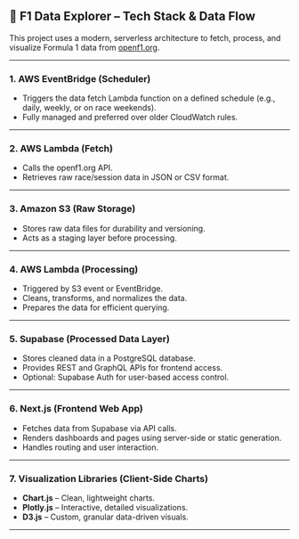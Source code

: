 ## 🏁 F1 Data Explorer – Tech Stack & Data Flow

This project uses a modern, serverless architecture to fetch, process, and visualize Formula 1 data from [openf1.org](https://openf1.org).

---

### 1. **AWS EventBridge (Scheduler)**
- Triggers the data fetch Lambda function on a defined schedule (e.g., daily, weekly, or on race weekends).
- Fully managed and preferred over older CloudWatch rules.

---

### 2. **AWS Lambda (Fetch)**
- Calls the openf1.org API.
- Retrieves raw race/session data in JSON or CSV format.

---

### 3. **Amazon S3 (Raw Storage)**
- Stores raw data files for durability and versioning.
- Acts as a staging layer before processing.

---

### 4. **AWS Lambda (Processing)**
- Triggered by S3 event or EventBridge.
- Cleans, transforms, and normalizes the data.
- Prepares the data for efficient querying.

---

### 5. **Supabase (Processed Data Layer)**
- Stores cleaned data in a PostgreSQL database.
- Provides REST and GraphQL APIs for frontend access.
- Optional: Supabase Auth for user-based access control.

---

### 6. **Next.js (Frontend Web App)**
- Fetches data from Supabase via API calls.
- Renders dashboards and pages using server-side or static generation.
- Handles routing and user interaction.

---

### 7. **Visualization Libraries (Client-Side Charts)**
- **Chart.js** – Clean, lightweight charts.
- **Plotly.js** – Interactive, detailed visualizations.
- **D3.js** – Custom, granular data-driven visuals.

---
